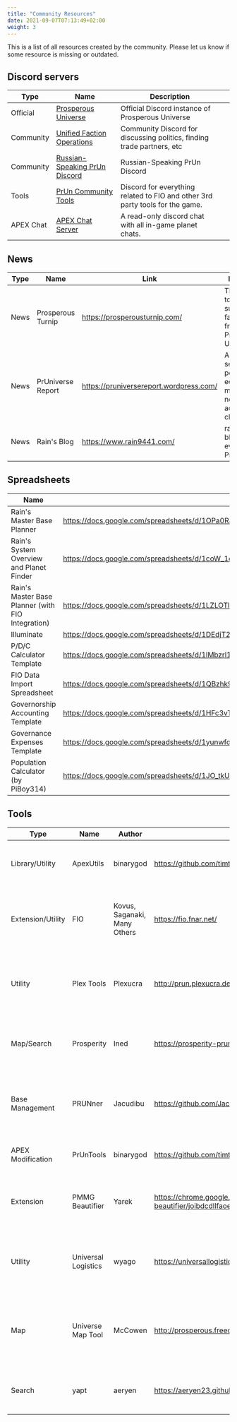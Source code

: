 ```yaml
---
title: "Community Resources"
date: 2021-09-07T07:13:49+02:00
weight: 3
---
```


This is a list of all resources created by the community. Please let us know if some resource is missing or outdated.

## Discord servers

| Type                | Name                                                               | Description                                                                   |   |
|---------------------|--------------------------------------------------------------------|-------------------------------------------------------------------------------|---|
| Official            | [Prosperous Universe](https://discord.com/invite/rRbqqRz)          | Official Discord instance of Prosperous Universe                              |   |
| Community           | [Unified Faction Operations](https://discord.gg/vwcUJx8HHP)        | Community Discord for discussing politics, finding trade partners, etc        |   |
| Community           | [Russian-Speaking PrUn Discord](https://discord.gg/uqaKf9CWHD)     | Russian-Speaking PrUn Discord                                                 |   |
| Tools               | [PrUn Community Tools](https://discord.gg/XsKwwcMMNj)              | Discord for everything related to FIO and other 3rd party tools for the game. |   |
| APEX Chat           | [APEX Chat Server](https://discord.gg/39629axAxG)                  | A read-only discord chat with all in-game planet chats.                       |   |

## News

| Type            | Name                   | Link                                                                                       | Description                                                                             |
|-----------------|------------------------|--------------------------------------------------------------------------------------------|-----------------------------------------------------------------------------------------|
| News            | Prosperous Turnip      | https://prosperousturnip.com/                                                              | The best, totally real, super not fake, news from the Prosperous Universe!              |
| News            | PrUniverse Report      | https://pruniversereport.wordpress.com/                                                    | A source of serious political, economic and miscellaneous news from across the cluster. |
| News            | Rain's Blog            | https://www.rain9441.com/                                                                  | rain9441's blog about everything PrUn.                                                  |

## Spreadsheets

| Name                                              | Link                                                                                                    |
|---------------------------------------------------|---------------------------------------------------------------------------------------------------------|
| Rain's Master Base Planner                        | https://docs.google.com/spreadsheets/d/1OPa0RJcCT3LTUs7eVmcw2tJwP5yZ3TsQBR07GufVIlU/edit?usp=sharing    |
| Rain's System Overview and Planet Finder          | https://docs.google.com/spreadsheets/d/1coW_1dmdnEZuAJNwgVOQd8TA9TEOC36igqsiDm4spq0/edit#gid=1088718272 |
| Rain's Master Base Planner (with FIO Integration) | https://docs.google.com/spreadsheets/d/1LZLOTlF76M5MlSNZZ4Trft1qVUz3-wF8Z9l4761BWo0/edit?usp=sharing    |
| Illuminate                                        | https://docs.google.com/spreadsheets/d/1DEdjT23XCx8BmLvc_lihKkYY3qLR-HZxe5KkNqMqWWo/edit#gid=1905179033 |
| P/D/C Calculator Template                         | https://docs.google.com/spreadsheets/d/1lMbzrl18bu36hv9xWgA-gToh-EycrY14BE_8aNzFfJk/edit?usp=sharing    |
| FIO Data Import Spreadsheet                       | https://docs.google.com/spreadsheets/d/1QBzhk9XeeCToU72pREC0V_mHBMDUg01fO2XVZDTImQc/edit?usp=sharing    |
| Governorship Accounting Template                  | https://docs.google.com/spreadsheets/d/1HFc3vTyLSVDj4PyPSKrVnE3MO5a3oSb61m_0Opu8CAA/edit?usp=sharing    |
| Governance Expenses Template                      | https://docs.google.com/spreadsheets/d/1yunwfdcR3CMMNKOV4snCbY5B-KvJ5Kq36xLDCFg0cp8/edit?usp=sharing    |
| Population Calculator (by PiBoy314)               | https://docs.google.com/spreadsheets/d/1JO_tkU6R8d_WiPA7hVJ685WrdyJhaOxP_Q9cU-1kfNo/edit#gid=827834260  |

## Tools

| Type              | Name                   | Author                           | Link                                                                                       | Description                                                                                    |
|-------------------|------------------------|----------------------------------|--------------------------------------------------------------------------------------------|------------------------------------------------------------------------------------------------|
| Library/Utility   | ApexUtils              | binarygod                        | https://github.com/timthedevguy/ApexUtils                                                  | JavaScript class to assist in integrating custom code to APEX console.                         |
| Extension/Utility | FIO                    | Kovus, Saganaki, Many Others     | https://fio.fnar.net/                                                                      | Search planets, find shipping ads, see your consumable burn, and much much more.               |
| Utility           | Plex Tools             | Plexucra                         | http://prun.plexucra.de/                                                                   | Tools for the daily work of a galactic CEO with a starmap, profit analyzer, and much more.     |
| Map/Search        | Prosperity             | Ined                             | https://prosperity-prun.netlify.app/                                                       | Search a 2D map, find resource locations, and plot jump routes.                                |
| Base Management   | PRUNner                | Jacudibu                         | https://github.com/Jacudibu/PRUNner/                                                       | Standalone base planning app to establish your empire without using spreadsheets!              |
| APEX Modification | PrUnTools              | binarygod                        | https://github.com/timthedevguy/PrUnTools_Public                                           | Collection of TamperMonkey APEX console mods.                                                  |
| Extension         | PMMG Beautifier        | Yarek                            | https://chrome.google.com/webstore/detail/pmmg-beautifier/joibdcdllfaoegdpjkefncnmcmbkkabi | Improve and tweak the interface elements of Prosperous Universe.                               |
| Utility           | Universal Logistics    | wyago                            | https://universallogistics.app/                                                            | An exploratory tool for visualizing material supply chains and optimizing building profits.    |
| Map               | Universe Map Tool      | McCowen                          | http://prosperous.freecluster.eu/                                                          | Pan and Zoom this map of systems, FTL flight paths, system and planet names and faction space. |
| Search            | yapt                   | aeryen                           | https://aeryen23.github.io/yapt/                                                           | Search planets, info about a company & general base count.                                     |
